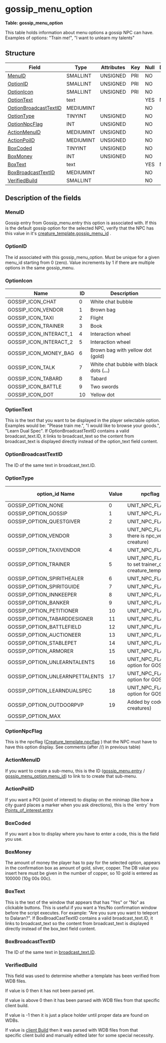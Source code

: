 # gossip\_menu\_option

**Table: gossip\_menu\_option**

This table holds information about menu options a gossip NPC can have. Examples of options: "Train me!", "I want to unlearn my talents"

## Structure

| Field                      | Type         | Attributes | Key | Null | Default | Extra | Comment |
|----------------------------|--------------|------------|-----|------|---------|-------|---------|
| [MenuID][1]                | SMALLINT  | UNSIGNED   | PRI | NO   |         |       |         |
| [OptionID][2]              | SMALLINT  | UNSIGNED   | PRI | NO   |         |       |         |
| [OptionIcon][3]            | SMALLINT  | UNSIGNED   | PRI | NO   |         |       |         |
| [OptionText][4]            | text         |            |     | YES  | NULL    |       |         |
| [OptionBroadcastTextID][5] | MEDIUMINT |            |     | NO   |         |       |         |
| [OptionType][6]            | TINYINT   | UNSIGNED   |     | NO   |         |       |         |
| [OptionNpcFlag][7]         | INT      | UNSIGNED   |     | NO   |         |       |         |
| [ActionMenuID][8]          | MEDIUMINT | UNSIGNED   |     | NO   |         |       |         |
| [ActionPoiID][9]           | MEDIUMINT | UNSIGNED   |     | NO   |         |       |         |
| [BoxCoded][10]             | TINYINT   | UNSIGNED   |     | NO   |         |       |         |
| [BoxMoney][11]             | INT      | UNSIGNED   |     | NO   |         |       |         |
| [BoxText][12]              | text         |            |     | YES  | NULL    |       |         |
| [BoxBroadcastTextID][13]   | MEDIUMINT |            |     | NO   |         |       |         |
| [VerifiedBuild][14]        | SMALLINT  |            |     | NO   |         |       |         |

[1]: #menuid
[2]: #optionid
[3]: #optionicon
[4]: #optiontext
[5]: #optionbroadcasttextid
[6]: #optiontype
[7]: #optionnpcflag
[8]: #actionmenuid
[9]: #actionpoiid
[10]: #boxcoded
[11]: #boxmoney
[12]: #boxtext
[13]: #boxbroadcasttextid
[14]: #verifiedbuild

## Description of the fields

### MenuID

Gossip entry from Gossip\_menu.entry this option is associated with.
If this is the default gossip option for the selected NPC, verify that the NPC has this value in it's [creature\_template.gossip\_menu\_id](http://www.azerothcore.org/wiki/creature_template#creature_template-gossip_menu_id) .

### OptionID

The id associated with this gossip\_menu\_option. Must be unique for a given menu\_id starting from 0 (zero).
Value increments by 1 if there are multiple options in the same gossip\_menu.

### OptionIcon

| Name                      | ID | Description                                 |
|---------------------------|----|---------------------------------------------|
| GOSSIP\_ICON\_CHAT        | 0  | White chat bubble                           |
| GOSSIP\_ICON\_VENDOR      | 1  | Brown bag                                   |
| GOSSIP\_ICON\_TAXI        | 2  | Flight                                      |
| GOSSIP\_ICON\_TRAINER     | 3  | Book                                        |
| GOSSIP\_ICON\_INTERACT\_1 | 4  | Interaction wheel                           |
| GOSSIP\_ICON\_INTERACT\_2 | 5  | Interaction wheel                           |
| GOSSIP\_ICON\_MONEY\_BAG  | 6  | Brown bag with yellow dot (gold)            |
| GOSSIP\_ICON\_TALK        | 7  | White chat bubble with black dots (**...**) |
| GOSSIP\_ICON\_TABARD      | 8  | Tabard                                      |
| GOSSIP\_ICON\_BATTLE      | 9  | Two swords                                  |
| GOSSIP\_ICON\_DOT         | 10 | Yellow dot                                  |

### OptionText

This is the text that you want to be displayed in the player selectable option. Examples would be: "Please train me.", "I would like to browse your goods.", "Learn Dual Spec".
If OptionBroadcastTextID contains a valid broadcast\_text.ID, it links to broadcast\_text so the content from broadcast\_text is displayed directly instead of the option\_text field content.

### OptionBroadcastTextID

The ID of the same text in broadcast\_text.ID.

### OptionType

| option_id Name                  | Value | npcflag Name (& comment)                                                    | npcflag value |
|---------------------------------|-------|-----------------------------------------------------------------------------|---------------|
| GOSSIP_OPTION_NONE              | 0     | UNIT_NPC_FLAG_NONE                                                          | 0             |
| GOSSIP_OPTION_GOSSIP            | 1     | UNIT_NPC_FLAG_GOSSIP                                                        | 1             |
| GOSSIP_OPTION_QUESTGIVER        | 2     | UNIT_NPC_FLAG_QUESTGIVER                                                    | 2             |
| GOSSIP_OPTION_VENDOR            | 3     | UNIT_NPC_FLAG_VENDOR (Make sure there is npc_vendor data for this creature) | 128           |
| GOSSIP_OPTION_TAXIVENDOR        | 4     | UNIT_NPC_FLAG_TAXIVENDOR                                                    | 8192          |
| GOSSIP_OPTION_TRAINER           | 5     | UNIT_NPC_FLAG_TRAINER (Remember to set trainer_class in creature_template)  | 16            |
| GOSSIP_OPTION_SPIRITHEALER      | 6     | UNIT_NPC_FLAG_SPIRITHEALER                                                  | 16384         |
| GOSSIP_OPTION_SPIRITGUIDE       | 7     | UNIT_NPC_FLAG_SPIRITGUIDE                                                   | 32768         |
| GOSSIP_OPTION_INNKEEPER         | 8     | UNIT_NPC_FLAG_INNKEEPER                                                     | 65536         |
| GOSSIP_OPTION_BANKER            | 9     | UNIT_NPC_FLAG_BANKER                                                        | 131072        |
| GOSSIP_OPTION_PETITIONER        | 10    | UNIT_NPC_FLAG_PETITIONER                                                    | 262144        |
| GOSSIP_OPTION_TABARDDESIGNER    | 11    | UNIT_NPC_FLAG_TABARDDESIGNER                                                | 524288        |
| GOSSIP_OPTION_BATTLEFIELD       | 12    | UNIT_NPC_FLAG_BATTLEFIELDPERSON                                             | 1048576       |
| GOSSIP_OPTION_AUCTIONEER        | 13    | UNIT_NPC_FLAG_AUCTIONEER                                                    | 2097152       |
| GOSSIP_OPTION_STABLEPET         | 14    | UNIT_NPC_FLAG_STABLE                                                        | 4194304       |
| GOSSIP_OPTION_ARMORER           | 15    | UNIT_NPC_FLAG_ARMORER (not used)                                            | 4096          |
| GOSSIP_OPTION_UNLEARNTALENTS    | 16    | UNIT_NPC_FLAG_TRAINER (bonus option for GOSSIP_OPTION_TRAINER)              | 16            |
| GOSSIP_OPTION_UNLEARNPETTALENTS | 17    | UNIT_NPC_FLAG_TRAINER (bonus option for GOSSIP_OPTION_TRAINER)              | 16            |
| GOSSIP_OPTION_LEARNDUALSPEC     | 18    | UNIT_NPC_FLAG_TRAINER (bonus option for GOSSIP_OPTION_TRAINER)              | 16            |
| GOSSIP_OPTION_OUTDOORPVP        | 19    | Added by code (option for outdoor PvP creatures)                            |               |
| GOSSIP_OPTION_MAX               |       |                                                                             |               |


### OptionNpcFlag

This is the npcflag ([Creature\_template.npcflag](creature_template#creature_template-npcflag) ) that the NPC must have to have this option display. See comments (after //) in previous table)

### ActionMenuID

If you want to create a sub-menu, this is the ID ([gossip\_menu.entry](http://www.azerothcore.org/wiki/gossip_menu#entry) / [gossip\_menu\_option.menu\_id](http://www.azerothcore.org/wiki/gossip_menu_option#menu_id)) to link to to create that sub-menu.

### ActionPoiID

If you want a POI (point of interest) to display on the minimap (like how a city guard places a marker when you ask directions), this is the \`entry\` from [Points\_of\_interest.entry](http://www.azerothcore.org/wiki/points_of_interest#entry)

### BoxCoded

If you want a box to display where you have to enter a code, this is the field you use.

### BoxMoney

The amount of money the player has to pay for the selected option, appears in the confirmation box as amount of gold, silver, copper.
The DB value you insert here must be given in the number of copper, so 10 gold is entered as 100000 (10g 00s 00c).

### BoxText

This is the text of the window that appears that has "Yes" or "No" as clickable buttons. This is useful if you want a Yes/No confirmation window before the script executes. For example: "Are you sure you want to teleport to Dalaran?".
If BoxBroadCastTextID contains a valid broadcast\_text.ID, it links to broadcast\_text so the content from broadcast\_text is displayed directly instead of the box\_text field content.

### BoxBroadcastTextID

The ID of the same text in [broadcast\_text.ID](http://www.azerothcore.org/wiki/broadcast_text#broadcast_text-ID).

### VerifiedBuild

This field was used to determine whether a template has been verified from WDB files.

If value is 0 then it has not been parsed yet.

If value is above 0 then it has been parsed with WDB files from that specific client build.

If value is -1 then it is just a place holder until proper data are found on WDBs.

If value is [client Build](http://www.azerothcore.org/wiki/realmlist#gamebuild) then it was parsed with WDB files from that specific client build and manually edited later for some special necessity.
